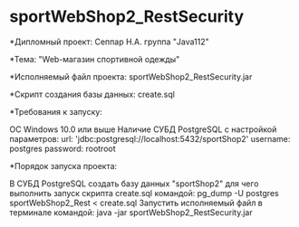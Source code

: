 # sportWebShop2_RestSecurity
*Дипломный проект: Сеппар Н.А. группа "Java112"

*Тема: "Web-магазин спортивной одежды"

*Исполняемый файл проекта: sportWebShop2_RestSecurity.jar

*Скрипт создания базы данных: create.sql

*Требования к запуску:

OC Windows 10.0 или выше
Наличие СУБД PostgreSQL с настройкой параметров:
url: 'jdbc:postgresql://localhost:5432/sportShop2'
username: postgres
password: rootroot

*Порядок запуска проекта:

В СУБД PostgreSQL создать базу данных "sportShop2" для чего выполнить запуск скрипта create.sql командой:
pg_dump -U postgres sportWebShop2_Rest < create.sql
Запустить исполняемый файл в терминале командой: java -jar sportWebShop2_RestSecurity.jar
